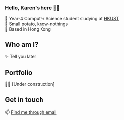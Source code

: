 ### Hello, Karen's here 🤙🏻

<!--
**karenchy/karenchy** is a ✨ _special_ ✨ repository because its `README.md` (this file) appears on your GitHub profile.

Here are some ideas to get you started:

- 🔭 I’m currently working on ...
- 🌱 I’m currently learning ...
- 👯 I’m looking to collaborate on ...
- 🤔 I’m looking for help with ...
- 💬 Ask me about ...
- 📫 How to reach me: ...
- 😄 Pronouns: ...
- ⚡ Fun fact: ...
-->

🍂 Year-4 Computer Science student studying at [HKUST](https://hkust.edu.hk/)\
🍂 Small potato, know-nothings\
🍂 Based in Hong Kong

## Who am I?
✨ Tell you later

## Portfolio
😶‍🌫️ [Under construction]

## Get in touch
📫 [Find me through email](mailto:karen.chung.924@gmail.com)
